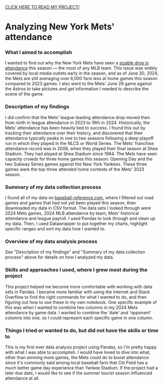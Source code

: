 <a href="https://milesbolton.github.io/mets-2024-declining-attendance-fans/">CLICK HERE TO READ MY PROJECT!</a>

# Analyzing New York Mets' attendance
### What I aimed to accomplish
I wanted to find out why the New York Mets have seen a <a href="https://milesbolton.github.io/lede-project-1/mets-2024-attendance-fans.html">sizable drop in attendance</a> this season — the most of any MLB team. This issue was widely covered by local media outlets early in the season, and as of June 30, 2024, the Mets are still averaging over 6,000 fans less at home games this season compared to 2023 games.
I also went to the Mets' June 28 game against the Astros to take pictures and get information I needed to describe the scene of the game.

### Description of my findings
I did confirm that the Mets' league-leading attendance drop moved then from ninth in league attendance in 2023 to 19th in 2024.
Historically, the Mets' attendance has been heavily tied to success. I found this out by tracking their attendance over their history, and discovered that their attendance typically peaks in one to two seasons following a deep playoff run in which they played in the NLCS or World Series.
The Mets' franchise attendance record was in 2008, when they played their final season at Shea Stadium. They had played at Shea Stadium since 1964.
The Mets have seen capacity crowds for three home games this season: Opening Day and the two Subway Series games against the New York Yankees. These three games were the top-three attended home contests of the Mets' 2023 season.

### Summary of my data collection process
I found all of my data on <a href="https://www.baseball-reference.com/">baseball-reference.com</a>, where I filtered out road games and games that had not yet been played this season, then downloaded my data in CSV format.
The data sets I looked through were 2024 Mets games, 2024 MLB attendance by team, Mets' historical attendance and league payroll.
I used Pandas to look through and clean up my data. Then, I used Datawrapper to put together my charts, highlight specific ranges and sort my data how I wanted to.

### Overview of my data analysis process
See "Description of my findings" and "Summary of my data collection process" above for details on how I analyzed my data.

### Skills and approaches I used, where I grew most during the project
This project helped me become more comfortable with working with data sets in Pandas. I became more familiar with using the internet and Stack Overflow to find the right commands for what I wanted to do, and then figuring out how to use these in my own notebook.
One specific example of this was when I wanted to combine two columns in my 2024 Mets attendance by game data. I wanted to combine the 'date' and 'opponent' columns into one, so I could represent each specific game in one column.

### Things I tried or wanted to do, but did not have the skills or time to
This is my first ever data analysis project using Pandas, so I'm pretty happy with what I was able to accomplish. I would have loved to dive into what, other than winning more games, the Mets could do to boost attendance since it's commonly said among local baseball fans that Citi Field has a much better game day experience than Yankee Stadium. 
If the project had a later due date, I would like to see if the summer tourist season influenced attendance at all.
